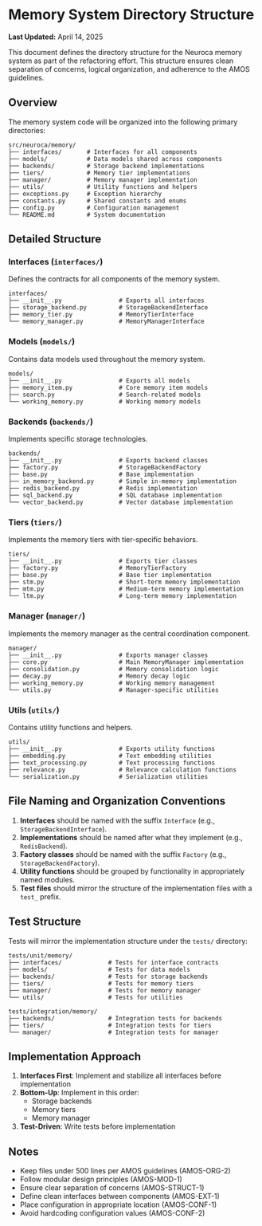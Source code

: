 # Memory System Directory Structure

**Last Updated:** April 14, 2025

This document defines the directory structure for the Neuroca memory system as part of the refactoring effort. This structure ensures clean separation of concerns, logical organization, and adherence to the AMOS guidelines.

## Overview

The memory system code will be organized into the following primary directories:

```
src/neuroca/memory/
├── interfaces/       # Interfaces for all components
├── models/           # Data models shared across components
├── backends/         # Storage backend implementations
├── tiers/            # Memory tier implementations
├── manager/          # Memory manager implementation
├── utils/            # Utility functions and helpers
├── exceptions.py     # Exception hierarchy
├── constants.py      # Shared constants and enums
├── config.py         # Configuration management
└── README.md         # System documentation
```

## Detailed Structure

### Interfaces (`interfaces/`)

Defines the contracts for all components of the memory system.

```
interfaces/
├── __init__.py                # Exports all interfaces
├── storage_backend.py         # StorageBackendInterface
├── memory_tier.py             # MemoryTierInterface
└── memory_manager.py          # MemoryManagerInterface
```

### Models (`models/`)

Contains data models used throughout the memory system.

```
models/
├── __init__.py                # Exports all models
├── memory_item.py             # Core memory item models
├── search.py                  # Search-related models
└── working_memory.py          # Working memory models
```

### Backends (`backends/`)

Implements specific storage technologies.

```
backends/
├── __init__.py                # Exports backend classes
├── factory.py                 # StorageBackendFactory
├── base.py                    # Base implementation
├── in_memory_backend.py       # Simple in-memory implementation
├── redis_backend.py           # Redis implementation
├── sql_backend.py             # SQL database implementation
└── vector_backend.py          # Vector database implementation
```

### Tiers (`tiers/`)

Implements the memory tiers with tier-specific behaviors.

```
tiers/
├── __init__.py                # Exports tier classes
├── factory.py                 # MemoryTierFactory
├── base.py                    # Base tier implementation
├── stm.py                     # Short-term memory implementation
├── mtm.py                     # Medium-term memory implementation
└── ltm.py                     # Long-term memory implementation
```

### Manager (`manager/`)

Implements the memory manager as the central coordination component.

```
manager/
├── __init__.py                # Exports manager classes
├── core.py                    # Main MemoryManager implementation
├── consolidation.py           # Memory consolidation logic
├── decay.py                   # Memory decay logic
├── working_memory.py          # Working memory management
└── utils.py                   # Manager-specific utilities
```

### Utils (`utils/`)

Contains utility functions and helpers.

```
utils/
├── __init__.py                # Exports utility functions
├── embedding.py               # Text embedding utilities
├── text_processing.py         # Text processing functions
├── relevance.py               # Relevance calculation functions
└── serialization.py           # Serialization utilities
```

## File Naming and Organization Conventions

1. **Interfaces** should be named with the suffix `Interface` (e.g., `StorageBackendInterface`).
2. **Implementations** should be named after what they implement (e.g., `RedisBackend`).
3. **Factory classes** should be named with the suffix `Factory` (e.g., `StorageBackendFactory`).
4. **Utility functions** should be grouped by functionality in appropriately named modules.
5. **Test files** should mirror the structure of the implementation files with a `test_` prefix.

## Test Structure

Tests will mirror the implementation structure under the `tests/` directory:

```
tests/unit/memory/
├── interfaces/             # Tests for interface contracts
├── models/                 # Tests for data models
├── backends/               # Tests for storage backends
├── tiers/                  # Tests for memory tiers
├── manager/                # Tests for memory manager
└── utils/                  # Tests for utilities

tests/integration/memory/
├── backends/               # Integration tests for backends
├── tiers/                  # Integration tests for tiers
└── manager/                # Integration tests for manager
```

## Implementation Approach

1. **Interfaces First**: Implement and stabilize all interfaces before implementation
2. **Bottom-Up**: Implement in this order:
   - Storage backends
   - Memory tiers
   - Memory manager
3. **Test-Driven**: Write tests before implementation

## Notes

- Keep files under 500 lines per AMOS guidelines (AMOS-ORG-2)
- Follow modular design principles (AMOS-MOD-1)
- Ensure clear separation of concerns (AMOS-STRUCT-1)
- Define clean interfaces between components (AMOS-EXT-1)
- Place configuration in appropriate location (AMOS-CONF-1)
- Avoid hardcoding configuration values (AMOS-CONF-2)
